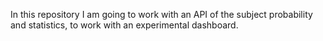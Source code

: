 In this repository I am going to work with an API of the subject probability and statistics, to work with an experimental dashboard.
